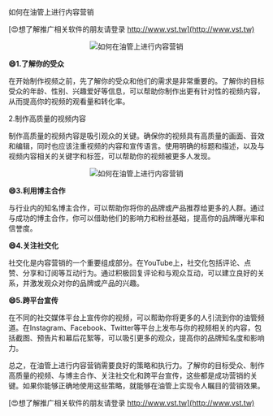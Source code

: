 如何在油管上进行内容营销

[😍想了解推广相关软件的朋友请登录 http://www.vst.tw](http://www.vst.tw)

 <center><img src="https://vst.tw/MP4/tuiguang/png/8.png" alt="如何在油管上进行内容营销"></center>

**😄1.了解你的受众**

在开始制作视频之前，先了解你的受众和他们的需求是非常重要的。了解你的目标受众的年龄、性别、兴趣爱好等信息，可以帮助你制作出更有针对性的视频内容，从而提高你的视频的观看量和转化率。

2.制作高质量的视频内容

制作高质量的视频内容是吸引观众的关键。确保你的视频具有高质量的画面、音效和编辑，同时也应该注重视频的内容和宣传语言。使用明确的标题和描述，以及与视频内容相关的关键字和标签，可以帮助你的视频被更多人发现。

 <center><img src="https://vst.tw/MP4/tuiguang/png/6.png" alt="如何在油管上进行内容营销"></center>

**😄3.利用博主合作**

与行业内的知名博主合作，可以帮助你将你的品牌或产品推荐给更多的人群。通过与成功的博主合作，你可以借助他们的影响力和粉丝基础，提高你的品牌曝光率和信誉度。

**😄4.关注社交化**

社交化是内容营销的一个重要组成部分。在YouTube上，社交化包括评论、点赞、分享和订阅等互动行为。通过积极回复评论和与观众互动，可以建立良好的关系，并激发观众对你的品牌或产品的兴趣。

**😄5.跨平台宣传**

在不同的社交媒体平台上宣传你的视频，可以帮助你将更多的人引流到你的油管频道。在Instagram、Facebook、Twitter等平台上发布与你的视频相关的内容，包括截图、预告片和幕后花絮等，可以吸引更多的观众，提高你的品牌知名度和影响力。

总之，在油管上进行内容营销需要良好的策略和执行力。了解你的目标受众、制作高质量的视频、与博主合作、关注社交化和跨平台宣传，这些都是成功营销的关键。如果你能够正确地使用这些策略，就能够在油管上实现令人瞩目的营销效果。

[😍想了解推广相关软件的朋友请登录 http://www.vst.tw](http://www.vst.tw)



